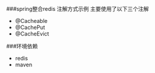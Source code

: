 ###spring整合redis 注解方式示例
主要使用了以下三个注解
* @Cacheable
* @CachePut
* @CacheEvict

###环境依赖
- redis
- maven
